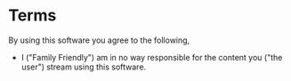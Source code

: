# Terms
By using this software you agree to the following,
* I ("Family Friendly") am in no way responsible for the content you ("the user") stream using this software.